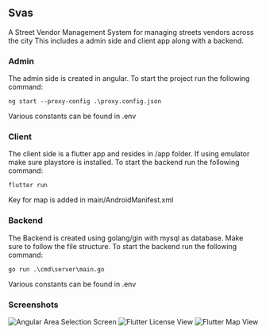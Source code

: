 ## Svas
A Street Vendor Management System for managing streets vendors across the city
This includes a admin side and client app along with a backend.

### Admin
The admin side is created in angular. To start the project run the following command:
```
ng start --proxy-config .\proxy.config.json
```

Various constants can be found in .env

### Client
The client side is a flutter app and resides in /app folder. If using emulator
make sure playstore is installed. To start the backend run the following command:
```
flutter run
```

Key for map is added in main/AndroidManifest.xml

### Backend
The Backend is created using golang/gin with mysql as database. Make sure to 
follow the file structure. To start the backend run the following command:
```
go run .\cmd\server\main.go
```

Various constants can be found in .env

### Screenshots
![Angular Area Selection Screen](https://github.com/ashwincreates/svas/tree/main/src/assets/angular_map_view.png?raw=true)
![Flutter License View](https://github.com/ashwincreates/svas/tree/main/src/assets/flutter_license_view.png?raw=true)
![Flutter Map View](https://github.com/ashwincreates/svas/tree/main/src/assets/dlutter_map_view.png?raw=true)
